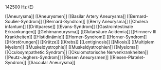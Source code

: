 142500 Hz (E)

[[Aneurysma]]
[[Aneurysmen]]
[[Basilar Artery Aneurysma]]
[[Bernard-Soulier-Syndrom]]
[[Bernard-Syndrom]]
[[Berry Aneurysma]]
[[Cholera infantum]]
[[Drittparese]]
[[Evans-Syndrom]]
[[Gastrointestinale Erkrankungen]]
[[Gehirnaneurysma]]
[[Glutarsäure Acidemia]]
[[Hirnnerv III Krankheiten]]
[[Histidinämie]]
[[Horner-Syndrom]]
[[Horner-Syndrom]]
[[Hörstörungen]]
[[Krätze]]
[[Krebs]]
[[Lentiginosis]]
[[Miosis]]
[[Multiplem Myelom]]
[[Muskeldystrophie]]
[[Muskeldystrophien]]
[[Myeloma]]
[[Oculosympathetic Syndrom]]
[[Okulomotorische Nervenkrankheiten]]
[[Peutz-Jeghers-Syndrom]]
[[Riesen Aneurysmen]]
[[Riesen-Platelet-Syndrom]]
[[Saccular Aneurysma]]